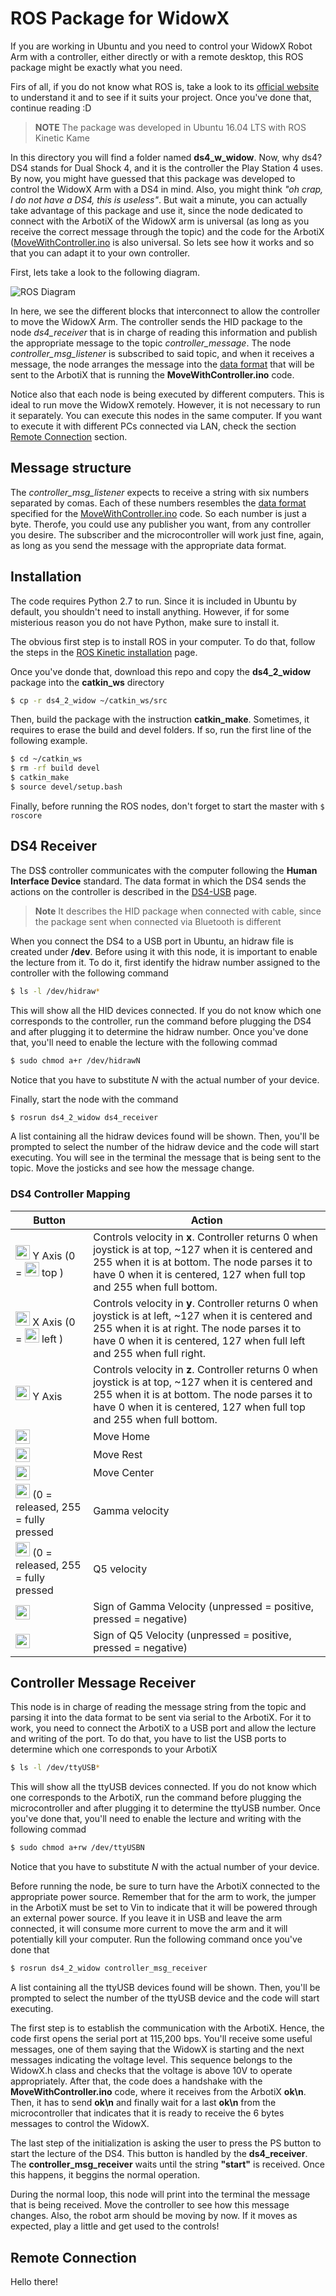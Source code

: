 # ROS Package for WidowX
If you are working in Ubuntu and you need to control your WidowX Robot Arm with a controller, either directly or with a remote desktop,
this ROS package might be exactly what you need.

Firs of all, if you do not know what ROS is, take a look to its [official website](https://www.ros.org/) to understand it and to see if it
suits your project. Once you've done that, continue reading :D

> **NOTE** The package was developed in Ubuntu 16.04 LTS with ROS Kinetic Kame

In this directory you will find a folder named **ds4_w_widow**. Now, why ds4? DS4 stands for Dual Shock 4, and it is the controller the 
Play Station 4 uses. By now, you might have guessed that this package was developed to control the WidowX Arm with a DS4 in mind. Also,
you might think *"oh crap, I do not have a DS4, this is useless"*. But wait a minute, you can actually take advantage of this package and use
it, since the node dedicated to connect with the ArbotiX of the WidowX arm is universal (as long as you receive the correct message through 
the topic) and the code for the ArbotiX ([MoveWithController.ino](https://github.com/LeninSG21/WidowX/blob/master/Arduino%20Library/Examples/MoveWithController/MoveWithController.ino)
is also universal. So lets see how it works and so that you can adapt it to your own controller.

First, lets take a look to the following diagram.

![ROS Diagram](https://github.com/LeninSG21/WidowX/blob/master/ROS/InterconnectionROS.png)

In here, we see the different blocks that interconnect to allow the controller to move the WidowX Arm. The controller sends the HID package to the node *ds4_receiver* that is in charge of reading this information and publish the appropriate message to the topic *controller_message*. The node *controller_msg_listener* is subscribed to said topic, and when it receives a message, the node arranges the message into the [data format](https://github.com/LeninSG21/WidowX/tree/master/Arduino%20Library/Examples#data-format) that will be sent to the ArbotiX that is running the **MoveWithController.ino** code. 

Notice also that each node is being executed by different computers. This is ideal to run move the WidowX remotely. However, it is not necessary to run it separately. You can execute this nodes in the same computer. If you want to execute it with different PCs connected via LAN, check the section [Remote Connection](https://github.com/LeninSG21/WidowX/blob/master/ROS/README.md#remote-connection) section.

## Message structure

The *controller_msg_listener* expects to receive a string with six numbers separated by comas. Each of these numbers resembles the [data format](https://github.com/LeninSG21/WidowX/tree/master/Arduino%20Library/Examples#data-format) specified for the [MoveWithController.ino](https://github.com/LeninSG21/WidowX/blob/master/Arduino%20Library/Examples/MoveWithController/MoveWithController.ino) code. So each number is just a byte. Therofe, you could use any publisher you want, from any controller you desire. The subscriber and the microcontroller will work just fine, again, as long as you send the message with the appropriate data format.

## Installation

The code requires Python 2.7 to run. Since it is included in Ubuntu by default, you shouldn't need to install anything. However, if for some misterious reason you do not have Python, make sure to install it.

The obvious first step is to install ROS in your computer. To do that, follow the steps in the [ROS Kinetic installation](http://wiki.ros.org/kinetic/Installation) page.

Once you've donde that, download this repo and copy the **ds4_2_widow** package into the **catkin_ws** directory
```sh
$ cp -r ds4_2_widow ~/catkin_ws/src
```

Then, build the package with the instruction **catkin_make**. Sometimes, it requires to erase the build and devel folders. If so, run the first line of the following example.

```sh
$ cd ~/catkin_ws
$ rm -rf build devel
$ catkin_make
$ source devel/setup.bash
```
Finally, before running the ROS nodes, don't forget to start the master with `$ roscore`

## DS4 Receiver

The DS$ controller communicates with the computer following the **Human Interface Device** standard. The data format in which the DS4 sends the actions on the controller is described in the [DS4-USB](https://www.psdevwiki.com/ps4/DS4-USB) page.

> **Note** It describes the HID package when connected with cable, since the package sent when connected via Bluetooth is different

When you connect the DS4 to a USB port in Ubuntu, an hidraw file is created under **/dev**. Before using it with this node, it is important to enable the lecture from it. To do it, first identify the hidraw number assigned to the controller with the following command

```sh
$ ls -l /dev/hidraw*
```

This will show all the HID devices connected. If you do not know which one corresponds to the controller, run the command before plugging the DS4 and after plugging it to determine the hidraw number. Once you've done that, you'll need to enable the lecture with the following commad

```sh
$ sudo chmod a+r /dev/hidrawN
```

Notice that you have to substitute *N* with the actual number of your device. 

Finally, start the node with the command
```sh
$ rosrun ds4_2_widow ds4_receiver
```
A list containing all the hidraw devices found will be shown. Then, you'll be prompted to select the number of the hidraw device and the code will start executing. You will see in the terminal the message that is being sent to the topic. Move the josticks and see how the message change.

### DS4 Controller Mapping

<table>
  <thead>
    <tr>
      <th>Button</th>
      <th>Action</th>
    </tr>
  </thead>
  <tbody>
    <tr>
      <td>
        <img alt="Dualshock Left Stick" src =  "https://www.psdevwiki.com/ps4/images/thumb/e/e5/Tex_guidepanel_L.png/23px-Tex_guidepanel_L.png" width="23" height="23" srcset="https://www.psdevwiki.com/ps4/images/thumb/e/e5/Tex_guidepanel_L.png/35px-Tex_guidepanel_L.png 1.5x, /ps4/images/e/e5/Tex_guidepanel_L.png 2x"> Y Axis (0 = <img src="https://www.psdevwiki.com/ps4/images/thumb/2/27/Stick_L_UP.png/23px-Stick_L_UP.png" width="23" height="23" srcset="https://www.psdevwiki.com/ps4/images/thumb/0/03/Stick_L_UP.png/35px-Stick_L_UP.png 1.5x, /ps4/images/0/03/Stick_L_UP.png 2x"> top )
      </td>
      <td>Controls velocity in <b>x</b>. Controller returns 0 when joystick is at top, ~127 when it is centered and 255 when it is at bottom. The node parses it to have 0 when it is centered, 127 when full top and 255 when full bottom.</td>
    </tr>
    <tr>
      <td>
        <img alt="Dualshock Left Stick" src =  "https://www.psdevwiki.com/ps4/images/thumb/e/e5/Tex_guidepanel_L.png/23px-Tex_guidepanel_L.png" width="23" height="23" srcset="https://www.psdevwiki.com/ps4/images/thumb/e/e5/Tex_guidepanel_L.png/35px-Tex_guidepanel_L.png 1.5x, /ps4/images/e/e5/Tex_guidepanel_L.png 2x"> X Axis (0 = <img src="https://www.psdevwiki.com/ps4/images/0/03/Stick_L_LEFT.png" width="23" height="23" srcset="https://www.psdevwiki.com/ps4/images/thumb/0/03/Stick_L_LEFT.png/35px-Stick_L_LEFT.png 1.5x, /ps4/images/0/03/Stick_L_LEFT.png 2x"> left )
      </td>
      <td>Controls velocity in <b>y</b>. Controller returns 0 when joystick is at left, ~127 when it is centered and 255 when it is at right. The node parses it to have 0 when it is centered, 127 when full left and 255 when full right.</td>
    </tr>
    <tr>
      <td>
        <img alt="Dualshock Right Stick" src =  "https://www.psdevwiki.com/ps4/images/thumb/7/7a/Tex_guidepanel_R.png/23px-Tex_guidepanel_R.png" width="23" height="23" srcset="https://www.psdevwiki.com/ps4/images/thumb/7/7a/Tex_guidepanel_R.png/35px-Tex_guidepanel_R.png 1.5x, /ps4/images/7/7a/Tex_guidepanel_R.png 2x"> Y Axis 
      </td>
      <td>Controls velocity in <b>z</b>. Controller returns 0 when joystick is at top, ~127 when it is centered and 255 when it is at bottom. The node parses it to have 0 when it is centered, 127 when full top and 255 when full bottom.</td>
    </tr>
    <tr>
      <td><img alt="Dualshock R3 button" src="https://www.psdevwiki.com/ps4/images/thumb/0/0a/Tex_guidepanel_R3.png/23px-Tex_guidepanel_R3.png" width="23" height="23" srcset="https://www.psdevwiki.com/ps4/images/thumb/0/0a/Tex_guidepanel_R3.png/35px-Tex_guidepanel_R3.png 1.5x, /ps4/images/0/0a/Tex_guidepanel_R3.png 2x"></td>
      <td>Move Home</td>
    </tr>
    <tr>
      <td><img alt="Dualshock L3 button" src="https://www.psdevwiki.com/ps4/images/thumb/0/0b/Tex_guidepanel_L3.png/23px-Tex_guidepanel_L3.png" width="23" height="23" srcset="https://www.psdevwiki.com/ps4/images/thumb/0/0b/Tex_guidepanel_L3.png/35px-Tex_guidepanel_L3.png 1.5x, /ps4/images/0/0b/Tex_guidepanel_L3.png 2x"></td>
      <td>Move Rest</td>
    </tr>
    <tr>
      <td><img alt="Dualshock triangle button" src="https://www.psdevwiki.com/ps4/images/thumb/7/75/Tex_guidepanel_Triangle.png/23px-Tex_guidepanel_Triangle.png" width="23" height="23" srcset="/ps4/images/thumb/7/75/Tex_guidepanel_Triangle.png/35px-Tex_guidepanel_Triangle.png 1.5x, /ps4/images/7/75/Tex_guidepanel_Triangle.png 2x"></td>
      <td>Move Center</td>
    </tr>
    <tr>
      <td><img alt="Dualshock R2 button" src="https://www.psdevwiki.com/ps4/images/thumb/9/9a/Tex_guidepanel_R2.png/23px-Tex_guidepanel_R2.png" width="23" height="23" srcset="/ps4/images/thumb/9/9a/Tex_guidepanel_R2.png/35px-Tex_guidepanel_R2.png 1.5x, /ps4/images/9/9a/Tex_guidepanel_R2.png 2x"> (0 = released, 255 = fully pressed</td>
      <td>Gamma velocity</td>
    </tr>
     <tr>
      <td><img alt="Dualshock L2 button" src="https://www.psdevwiki.com/ps4/images/thumb/e/e8/Tex_guidepanel_L2.png/23px-Tex_guidepanel_L2.png" width="23" height="23" srcset="https://www.psdevwiki.com/ps4/images/thumb/e/e8/Tex_guidepanel_L2.png/35px-Tex_guidepanel_L2.png 1.5x, /ps4/images/e/e8/Tex_guidepanel_L2.png 2x"> (0 = released, 255 = fully pressed</td>
      <td>Q5 velocity</td>
    </tr>
    <tr>
      <td><img alt="Dualshock R1 button" src="https://www.psdevwiki.com/ps4/images/thumb/a/ab/Tex_guidepanel_R1.png/23px-Tex_guidepanel_R1.png" width="23" height="23" srcset="https://www.psdevwiki.com/ps4/images/thumb/a/ab/Tex_guidepanel_R1.png/35px-Tex_guidepanel_R1.png 1.5x, /ps4/images/a/ab/Tex_guidepanel_R1.png 2x"></td>
      <td>Sign of Gamma Velocity (unpressed = positive, pressed = negative)</td>
    </tr>
    <tr>
      <td><img alt="Dualshock L1 button" src="https://www.psdevwiki.com/ps4/images/thumb/b/b3/Tex_guidepanel_L1.png/23px-Tex_guidepanel_L1.png" width="23" height="23" srcset="https://www.psdevwiki.com/ps4/images/thumb/b/b3/Tex_guidepanel_L1.png/35px-Tex_guidepanel_L1.png 1.5x, /ps4/images/b/b3/Tex_guidepanel_L1.png 2x"></td>
      <td>Sign of Q5 Velocity (unpressed = positive, pressed = negative)</td>
    </tr>
    
  </tbody>
<table>

## Controller Message Receiver

This node is in charge of reading the message string from the topic and parsing it into the data format to be sent via serial to the ArbotiX. For it to work, you need to connect the ArbotiX to a USB port and allow the lecture and writing of the port. To do that, you have to list the USB ports to determine which one corresponds to your ArbotiX

```sh
$ ls -l /dev/ttyUSB*
```
This will show all the ttyUSB devices connected. If you do not know which one corresponds to the ArbotiX, run the command before plugging the microcontroller and after plugging it to determine the ttyUSB number. Once you've done that, you'll need to enable the lecture and writing with the following commad

```sh
$ sudo chmod a+rw /dev/ttyUSBN
```
Notice that you have to substitute *N* with the actual number of your device.

Before running the node, be sure to turn have the ArbotiX connected to the appropriate power source. Remember that for the arm to work, the jumper in the ArbotiX must be set to Vin to indicate that it will be powered through an external power source. If you leave it in USB and leave the arm connected, it will consume more current to move the arm and it will potentially kill your computer. Run the following command once you've done that
```sh
$ rosrun ds4_2_widow controller_msg_receiver
```
A list containing all the ttyUSB devices found will be shown. Then, you'll be prompted to select the number of the ttyUSB device and the code will start executing. 

The first step is to establish the communication with the ArbotiX. Hence, the code first opens the serial port at 115,200 bps. You'll receive some useful messages, one of them saying that the WidowX is starting and the next messages indicating the voltage level. This sequence belongs to the WidowX.h class and checks that the voltage is above 10V to operate appropriately. After that, the code does a handshake with the **MoveWithController.ino** code, where it receives from the ArbotiX **ok\n**. Then, it has to send **ok\n** and finally wait for a last **ok\n** from the microcontroller that indicates that it is ready to receive the 6 bytes messages to control the WidowX. 

The last step of the initialization is asking the user to press the PS button to start the lecture of the DS4. This button is handled by the **ds4_receiver**. The **controller_msg_receiver** waits until the string **"start"** is received. Once this happens, it beggins the normal operation. 

During the normal loop, this node will print into the terminal the message that is being received. Move the controller to see how this message changes. Also, the robot arm should be moving by now. If it moves as expected, play a little and get used to the controls!

## Remote Connection
Hello there!


